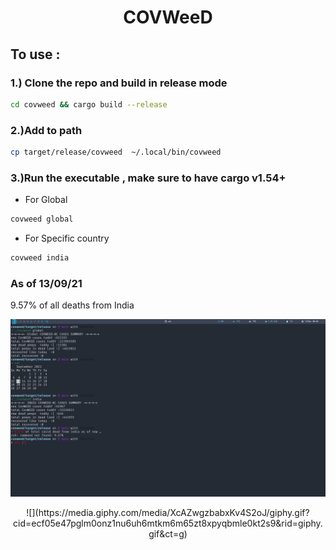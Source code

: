 <h1 align="center">COVWeeD</h1>


## To use :
### 1.) Clone the repo and build in release mode

```bash 
cd covweed && cargo build --release
```
### 2.)Add to path 
```bash
cp target/release/covweed  ~/.local/bin/covweed
```
### 3.)Run the executable , make sure to have cargo v1.54+

* For Global
```bash  
covweed global  
```
* For Specific country
```bash
covweed india
```

### As of 13/09/21 

9.57% of all deaths from India

![](s.png)

<div align="center">
![](https://media.giphy.com/media/XcAZwgzbabxKv4S2oJ/giphy.gif?cid=ecf05e47pglm0onz1nu6uh6mtkm6m65zt8xpyqbmle0kt2s9&rid=giphy.gif&ct=g)

<div>
